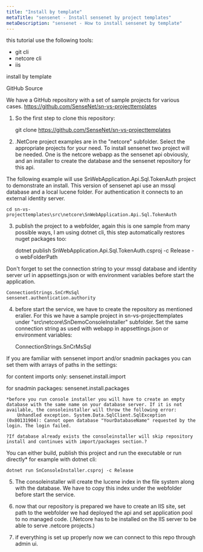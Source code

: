 ```yaml
---
title: "Install by template"
metaTitle: "sensenet - Install sensenet by project templates"
metaDescription: "sensenet - How to install sensenet by template"
---
```


this tutorial use the following tools:

- git cli
- netcore cli
- iis

install by template

GitHub Source

We have a GitHub repository with a set of sample projects for various cases.
https://github.com/SenseNet/sn-vs-projecttemplates

1. So the first step to clone this repository:

	git clone https://github.com/SenseNet/sn-vs-projecttemplates

2. .NetCore project examples are in the "netcore" subfolder. Select the appropriate projects for your need.
To install sensenet two project will be needed. One is the netcore webapp as the sensenet api obviously, 
and an installer to create the database and the sensenet repository for this api.

The following example will use SnWebApplication.Api.Sql.TokenAuth project to demonstrate an install. 
This version of sensenet api use an mssql database and a local lucene folder. 
For authentication it connects to an external identity server.

	cd sn-vs-projecttemplates\src\netcore\SnWebApplication.Api.Sql.TokenAuth

3. publish the project to a webfolder, again this is one sample from many possible ways, I am using dotnet cli, this step 
automatically restores nuget packages too:

	dotnet publish SnWebApplication.Api.Sql.TokenAuth.csproj -c Release -o webFolderPath

Don't forget to set the connection string to your mssql database and identity server url in appsettings.json or with environment variables before start the application.

	ConnectionStrings.SnCrMsSql
	sensenet.authentication.authority

4. before start the service, we have to create the repository as mentioned eralier. For this we 
have a sample project in sn-vs-projecttemplates under "src\netcore\SnDemoConsoleInstaller" subfolder.
Set the same connection string as used with webapp in appsettings.json or environment variables:

	ConnectionStrings.SnCrMsSql
  
If you are familiar with sensenet import and/or snadmin packages you can set them with arrays of paths in the settings:

for content imports only:
	sensenet.install.import

for snadmin packages:
	sensenet.install.packages

	*before you run console installer you will have to create an empty database with the same name on your database server. If it is not
	available, the consoleinstaller will throw the following error:
		Unhandled exception. System.Data.SqlClient.SqlException (0x80131904): Cannot open database "YourDatabaseName" requested by the login. The login failed.
		
	?If database already exists the consoleinstaller will skip repository install and continues with import/packages section.?

You can either build, publish this project and run the executable or run directly* for example with dotnet cli:

	dotnet run SnConsoleInstaller.csproj -c Release

5. The consoleinstaller will create the lucene index in the file system along with the database. We have to copy this index under the webfolder before start the service.

	
6. now that our repository is prepared we have to create an IIS site, set path to the webfolder we had deployed the api and set application pool to no managed code.
(.Netcore has to be installed on the IIS server to be able to serve .netcore projects.)

7. if everything is set up properly now we can connect to this repo through admin ui.
